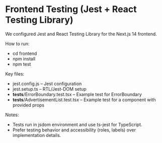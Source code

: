 # Frontend Testing (Jest + React Testing Library)

We configured Jest and React Testing Library for the Next.js 14 frontend.

How to run:
- cd frontend
- npm install
- npm test

Key files:
- jest.config.js – Jest configuration
- jest.setup.ts – RTL/Jest-DOM setup
- __tests__/ErrorBoundary.test.tsx – Example test for ErrorBoundary
- __tests__/AdvertisementList.test.tsx – Example test for a component with provided props

Notes:
- Tests run in jsdom environment and use ts-jest for TypeScript.
- Prefer testing behavior and accessibility (roles, labels) over implementation details.
